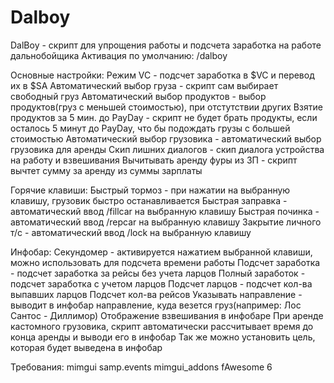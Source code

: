 # Dalboy
DalBoy - скрипт для упрощения работы и подсчета заработка на работе дальнобойщика
Активация по умолчанию: /dalboy

Основные настройки:
Режим VC - подсчет заработка в $VC и перевод их в $SA
Автоматический выбор груза - скрипт сам выбирает свободный груз
Автоматический выбор продуктов - выбор продуктов(груз с меньшей стоимостью), при отстутствии других
Взятие продуктов за 5 мин. до PayDay - скрипт не будет брать продукты, если осталось 5 минут до PayDay, что бы подождать грузы с большей стоимостью
Автоматический выбор грузовика - автоматический выбор грузовика для аренды
Скип лишних диалогов - скип диалога устройства на работу и взвешивания
Вычитывать аренду фуры из ЗП - скрипт вычтет сумму за аренду из суммы зарплаты

Горячие клавиши:
Быстрый тормоз - при нажатии на выбранную клавишу, грузовик быстро останавливается
Быстрая заправка - автоматический ввод /fillcar на выбранную клавишу
Быстрая починка - автоматический ввод /repcar на выбранную клавишу
Закрытие личного т/с - автоматический ввод /lock на выбранную клавишу

Инфобар:
Секундомер - активируется нажатием выбранной клавиши, можно использовать для подсчета времени работы
Подсчет заработка - подсчет заработка за рейсы без учета ларцов
Полный заработок - подсчет заработка с учетом ларцов
Подсчет ларцов - подсчет кол-ва выпавших ларцов
Подсчет кол-ва рейсов
Указывать направление - выводит в инфобар направление, куда везется груз(например: Лос Сантос - Диллимор)
Отображение взвешивания в инфобаре
При аренде кастомного грузовика, скрипт автоматически рассчитывает время до конца аренды и выводи его в инфобар
Так же можно установить цель, которая будет выведена в инфобар

Требования:
mimgui
samp.events
mimgui_addons
fAwesome 6
